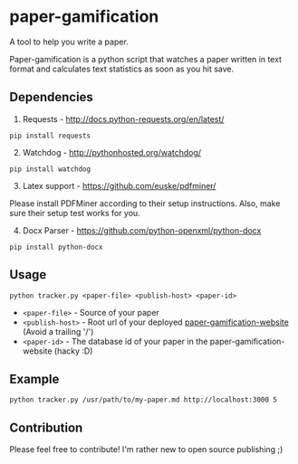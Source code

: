 paper-gamification
==================

A tool to help you write a paper.

Paper-gamification is a python script that watches a paper written in text format and calculates text statistics as soon as you hit save.

## Dependencies

1) Requests - http://docs.python-requests.org/en/latest/

```pip install requests```

2) Watchdog - http://pythonhosted.org/watchdog/

```pip install watchdog```

3) Latex support - https://github.com/euske/pdfminer/

Please install PDFMiner according to their setup instructions.
Also, make sure their setup test works for you.

4) Docx Parser - https://github.com/python-openxml/python-docx

```pip install python-docx```

## Usage

```python tracker.py <paper-file> <publish-host> <paper-id>```

* `<paper-file>` - Source of your paper
* `<publish-host>` - Root url of your deployed [paper-gamification-website](https://github.com/Kadrian/paper-gamification-website "Repo of the corresponding website") (Avoid a trailing '/')
* `<paper-id>` - The database id of your paper in the paper-gamification-website (hacky :D)

## Example

```python tracker.py /usr/path/to/my-paper.md http://localhost:3000 5```

## Contribution

Please feel free to contribute! I'm rather new to open source publishing ;)
